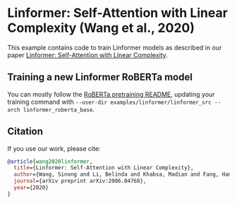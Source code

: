 # Linformer: Self-Attention with Linear Complexity (Wang et al., 2020)

This example contains code to train Linformer models as described in our paper
[Linformer: Self-Attention with Linear Complexity](https://arxiv.org/abs/2006.04768).

## Training a new Linformer RoBERTa model

You can mostly follow the [RoBERTa pretraining README](/examples/roberta/README.pretraining.md),
updating your training command with `--user-dir examples/linformer/linformer_src --arch linformer_roberta_base`.

## Citation

If you use our work, please cite:

```bibtex
@article{wang2020linformer,
  title={Linformer: Self-Attention with Linear Complexity},
  author={Wang, Sinong and Li, Belinda and Khabsa, Madian and Fang, Han and Ma, Hao},
  journal={arXiv preprint arXiv:2006.04768},
  year={2020}
}
```
